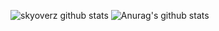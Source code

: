 ![skyoverz github stats](https://github-readme-stats.vercel.app/api?username=skyoverz&show_icons=true)
![Anurag's github stats](https://github-readme-stats.vercel.app/api?username=skyover&count_private=true)
